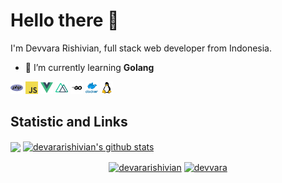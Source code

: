 # Hello there 👋

I'm Devvara Rishivian, full stack web developer from Indonesia.

- 🌱 I’m currently learning **Golang**

<p>
<code><img height="20" src="https://raw.githubusercontent.com/github/explore/ccc16358ac4530c6a69b1b80c7223cd2744dea83/topics/php/php.png"></code>
<code><img height="20" src="https://raw.githubusercontent.com/github/explore/80688e429a7d4ef2fca1e82350fe8e3517d3494d/topics/javascript/javascript.png"></code>
<code><img height="20" src="https://raw.githubusercontent.com/github/explore/80688e429a7d4ef2fca1e82350fe8e3517d3494d/topics/vue/vue.png"></code>  
<code><img height="20" src="https://raw.githubusercontent.com/github/explore/37f1f9609f5c48a47f4d9c1a916fc2069fd0141c/topics/nuxt/nuxt.png"></code> 
<code><img height="20" src="https://raw.githubusercontent.com/github/explore/80688e429a7d4ef2fca1e82350fe8e3517d3494d/topics/go/go.png"></code>     
<code><img height="20" src="https://raw.githubusercontent.com/github/explore/80688e429a7d4ef2fca1e82350fe8e3517d3494d/topics/docker/docker.png"></code>
<code><img height="20" src="https://raw.githubusercontent.com/github/explore/80688e429a7d4ef2fca1e82350fe8e3517d3494d/topics/linux/linux.png"></code> 
</p>

## Statistic and Links

<a href="https://github.com/devararishivian"><img align="center" src="https://github-readme-stats.vercel.app/api/top-langs/?username=devararishivian&theme=algolia&hide=css,html,dart&langs_count=7" /></a>&nbsp;<a href="https://github.com/devararishivian"><img align="center" src="https://github-readme-stats.vercel.app/api?username=devararishivian&count_private=true&show_icons=true&theme=monokai&line_height=33" alt="devararishivian's github stats" /></a>


<p align="center">
<a href="https://dev.to/devararishivian" target="blank"><img align="center" src="https://cdn.jsdelivr.net/npm/simple-icons@3.0.1/icons/dev-dot-to.svg" alt="devararishivian" height="30" width="30" /></a>
<a href="https://linkedin.com/in/devvara" target="blank"><img align="center" src="https://cdn.jsdelivr.net/npm/simple-icons@3.0.1/icons/linkedin.svg" alt="devvara" height="30" width="30" /></a>
</p>
